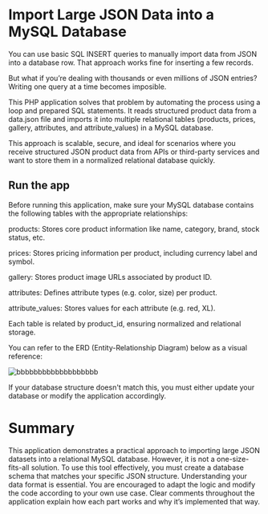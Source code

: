 # Import Large JSON Data into a MySQL Database

You can use basic SQL INSERT queries to manually import data from JSON into a database row. That approach works fine for inserting a few records.

But what if you’re dealing with thousands or even millions of JSON entries? Writing one query at a time becomes imposible.

This PHP application solves that problem by automating the process using a loop and prepared SQL statements. It reads structured product data from a data.json file and imports it into multiple relational tables (products, prices, gallery, attributes, and attribute_values) in a MySQL database.

This approach is scalable, secure, and ideal for scenarios where you receive structured JSON product data from APIs or third-party services and want to store them in a normalized relational database quickly.

## Run the app

Before running this application, make sure your MySQL database contains the following tables with the appropriate relationships:

products: Stores core product information like name, category, brand, stock status, etc.

prices: Stores pricing information per product, including currency label and symbol.

gallery: Stores product image URLs associated by product ID.

attributes: Defines attribute types (e.g. color, size) per product.

attribute_values: Stores values for each attribute (e.g. red, XL).

Each table is related by product_id, ensuring normalized and relational storage.

You can refer to the ERD (Entity-Relationship Diagram) below as a visual reference:

![bbbbbbbbbbbbbbbbbbb](https://github.com/user-attachments/assets/a6bf4eb6-dfde-4612-8913-e4a3ad8fb8d8)

If your database structure doesn't match this, you must either update your database or modify the application accordingly.

# Summary

This application demonstrates a practical approach to importing large JSON datasets into a relational MySQL database. However, it is not a one-size-fits-all solution. To use this tool effectively, you must create a database schema that matches your specific JSON structure. Understanding your data format is essential. You are encouraged to adapt the logic and modify the code according to your own use case. Clear comments throughout the application explain how each part works and why it’s implemented that way.
